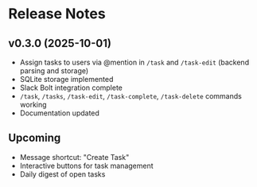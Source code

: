 
# Release Notes

## v0.3.0 (2025-10-01)

- Assign tasks to users via @mention in `/task` and `/task-edit` (backend parsing and storage)
- SQLite storage implemented
- Slack Bolt integration complete
- `/task`, `/tasks`, `/task-edit`, `/task-complete`, `/task-delete` commands working
- Documentation updated

## Upcoming
- Message shortcut: "Create Task"
- Interactive buttons for task management
- Daily digest of open tasks
